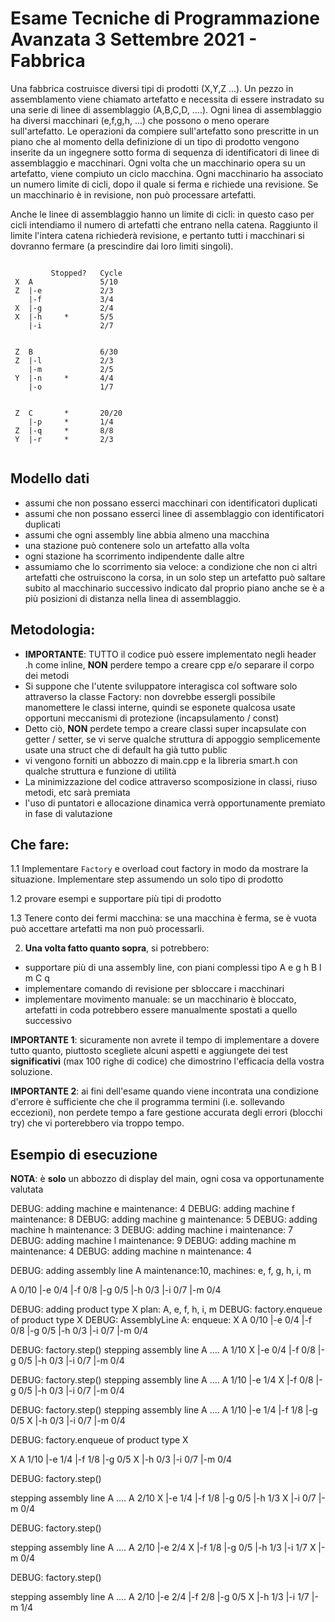 
# Esame Tecniche di Programmazione Avanzata 3 Settembre 2021 - Fabbrica


Una fabbrica costruisce diversi tipi di prodotti (X,Y,Z ...). Un pezzo in assemblamento viene chiamato artefatto e necessita di essere instradato su una serie di linee di assemblaggio (A,B,C,D, ....). Ogni linea di assemblaggio ha diversi macchinari (e,f,g,h, ...) che possono o meno operare sull'artefatto. Le operazioni da compiere sull'artefatto sono prescritte in un piano che al momento della definizione di un tipo di prodotto vengono inserite da un ingegnere sotto forma di sequenza di identificatori di linee di assemblaggio e macchinari.
Ogni volta che un macchinario opera su un artefatto, viene compiuto un ciclo macchina. Ogni macchinario ha associato un numero limite di cicli, dopo il quale si ferma e richiede una revisione. Se un macchinario è in revisione, non può processare artefatti. 

Anche le linee di assemblaggio hanno un limite di cicli: in questo caso per cicli intendiamo il numero di artefatti che entrano nella catena. Raggiunto il limite l'intera catena richiederà revisione, e pertanto tutti i macchinari si dovranno fermare (a prescindire dai loro limiti singoli).


```
 
         Stopped?   Cycle
 X  A               5/10
 Z  |-e             2/3              
    |-f             3/4              
 X  |-g             2/4
 X  |-h     *       5/5
    |-i             2/7

           
 Z  B               6/30            
 Z  |-l             2/3             
    |-m             2/5
 Y  |-n     *       4/4 
    |-o             1/7


 Z  C       *       20/20
    |-p     *       1/4
 Z  |-q     *       8/8
 Y  |-r     *       2/3          


```


## Modello dati


- assumi che non possano esserci macchinari con identificatori duplicati
- assumi che non possano esserci linee di assemblaggio con identificatori duplicati
- assumi che ogni assembly line abbia almeno una macchina
- una stazione può contenere solo un artefatto alla volta
- ogni stazione ha scorrimento indipendente dalle altre
- assumiamo che lo scorrimento sia veloce: a condizione che non ci altri artefatti che ostruiscono la corsa, in un solo step un artefatto può saltare subito al macchinario successivo indicato dal proprio piano anche se è a più posizioni di distanza nella linea di assemblaggio.


## Metodologia:

- **IMPORTANTE**: TUTTO il codice può essere implementato negli header .h come inline, **NON** perdere tempo a creare cpp e/o separare il corpo dei metodi
- Si suppone che l'utente sviluppatore interagisca col software solo attraverso la classe Factory: non dovrebbe essergli possibile manomettere le classi interne, quindi se esponete qualcosa usate opportuni meccanismi di protezione (incapsulamento / const)
- Detto ciò, **NON** perdete tempo a creare classi super incapsulate con getter / setter, se vi serve qualche struttura di appoggio semplicemente usate una struct che di default ha già tutto public
- vi vengono forniti un abbozzo di main.cpp e la libreria smart.h con qualche struttura e funzione di utilità
- La minimizzazione del codice attraverso scomposizione in classi, riuso metodi, etc sarà premiata
- l'uso di puntatori e allocazione dinamica verrà opportunamente premiato in fase di valutazione


## Che fare:


1.1 Implementare `Factory` e overload cout factory in modo da mostrare la situazione. Implementare step assumendo un solo tipo di prodotto

1.2 provare esempi e supportare più tipi di prodotto

1.3 Tenere conto dei fermi macchina: se una macchina è ferma, se è vuota può accettare artefatti ma non può processarli.

2. **Una volta fatto quanto sopra**, si potrebbero:

- supportare più di una assembly line, con piani complessi tipo A e g h B l m C q
- implementare comando di revisione per sbloccare i macchinari
- implementare movimento manuale: se un macchinario è bloccato, artefatti in coda potrebbero essere manualmente spostati a quello successivo

**IMPORTANTE 1**: sicuramente non avrete il tempo di implementare a dovere tutto quanto, piuttosto scegliete alcuni aspetti e aggiungete dei test **significativi** (max 100 righe di codice) che dimostrino l'efficacia della vostra soluzione. 

**IMPORTANTE 2**: ai fini dell'esame quando viene incontrata una condizione d'errore è sufficiente che che il programma termini (i.e. sollevando eccezioni), non perdete tempo a fare gestione accurata degli errori (blocchi try) che vi porterebbero via troppo tempo.

## Esempio di esecuzione

**NOTA**: è **solo** un abbozzo di display del main, ogni cosa va opportunamente valutata


DEBUG: adding machine e maintenance: 4
DEBUG: adding machine f maintenance: 8
DEBUG: adding machine g maintenance: 5
DEBUG: adding machine h maintenance: 3
DEBUG: adding machine i maintenance: 7
DEBUG: adding machine l maintenance: 9
DEBUG: adding machine m maintenance: 4
DEBUG: adding machine n maintenance: 4

DEBUG: adding assembly line A maintenance:10, machines: e, f, g, h, i, m

  A     0/10
  |-e   0/4
  |-f   0/8
  |-g   0/5
  |-h   0/3
  |-i   0/7
  |-m   0/4


DEBUG: adding product type X plan: A, e, f, h, i, m
DEBUG: factory.enqueue of product type X
DEBUG: AssemblyLine A: enqueue:
X A     0/10
  |-e   0/4
  |-f   0/8
  |-g   0/5
  |-h   0/3
  |-i   0/7
  |-m   0/4


DEBUG: factory.step()
stepping assembly line A ....
  A     1/10
X |-e   0/4
  |-f   0/8
  |-g   0/5
  |-h   0/3
  |-i   0/7
  |-m   0/4

DEBUG: factory.step()
stepping assembly line A ....
  A     1/10
  |-e   1/4
X |-f   0/8
  |-g   0/5
  |-h   0/3
  |-i   0/7
  |-m   0/4


DEBUG: factory.step()
stepping assembly line A ....
  A     1/10
  |-e   1/4
  |-f   1/8
  |-g   0/5
X |-h   0/3
  |-i   0/7
  |-m   0/4


DEBUG: factory.enqueue of product type X

X A     1/10
  |-e   1/4
  |-f   1/8
  |-g   0/5
X |-h   0/3
  |-i   0/7
  |-m   0/4

DEBUG: factory.step()

stepping assembly line A ....
  A     2/10
X |-e   1/4
  |-f   1/8
  |-g   0/5
  |-h   1/3
X |-i   0/7
  |-m   0/4


DEBUG: factory.step()

stepping assembly line A ....
  A     2/10
  |-e   2/4
X |-f   1/8
  |-g   0/5
  |-h   1/3
  |-i   1/7
X |-m   0/4

DEBUG: factory.step()

stepping assembly line A ....
  A     2/10
  |-e   2/4
  |-f   2/8
  |-g   0/5
X |-h   1/3
  |-i   1/7
  |-m   1/4

```
